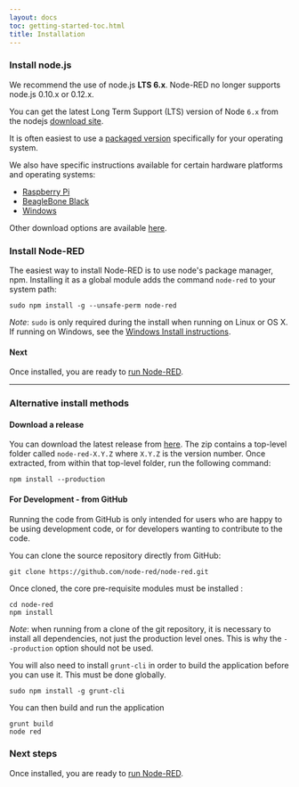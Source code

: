 ```yaml
---
layout: docs
toc: getting-started-toc.html
title: Installation
---
```


### Install node.js

We recommend the use of node.js **LTS 6.x**. Node-RED no longer supports node.js 0.10.x or 0.12.x.

You can get the latest Long Term Support (LTS) version of Node <code>6.x</code> from the nodejs [download site](https://nodejs.org/en/download/).

It is often easiest to use a [packaged version](https://nodejs.org/en/download/package-manager/)
specifically for your operating system.

We also have specific instructions available for certain hardware platforms and operating systems:

 - [Raspberry Pi](../hardware/raspberrypi)
 - [BeagleBone Black](../hardware/beagleboneblack)
 - [Windows](../platforms/windows)

Other download options are available [here](https://nodejs.org/dist/latest-v6.x/).

### Install Node-RED

The easiest way to install Node-RED is to use node's
package manager, npm. Installing it as a global module adds the command `node-red`
to your system path:

    sudo npm install -g --unsafe-perm node-red

<div class="doc-callout">
<em>Note</em>: <code>sudo</code> is only required during the install when running on Linux or OS X. If
running on Windows, see the <a href="../platforms/windows">Windows Install instructions</a>.
</div>

#### Next

Once installed, you are ready to [run Node-RED](running).

----

### Alternative install methods

#### Download a release

You can download the latest release from [here](https://github.com/node-red/node-red/releases/latest).
The zip contains a top-level folder called `node-red-X.Y.Z` where `X.Y.Z` is the
version number. Once extracted, from within that top-level folder, run the
following command:

    npm install --production

#### For Development - from GitHub

Running the code from GitHub is only intended for users who are happy to be using
development code, or for developers wanting to contribute to the code.

You can clone the source repository directly from GitHub:

    git clone https://github.com/node-red/node-red.git

Once cloned, the core pre-requisite modules must be installed :

    cd node-red
    npm install

<div class="doc-callout">
<em>Note</em>: when running from a clone of the git repository, it is necessary
to install all dependencies, not just the production level ones. This is why the
 <code>--production</code> option should not be used.
</div>

You will also need to install `grunt-cli` in order to build the application before
you can use it. This must be done globally.

    sudo npm install -g grunt-cli

You can then build and run the application

    grunt build
    node red

### Next steps

Once installed, you are ready to [run Node-RED](running).
